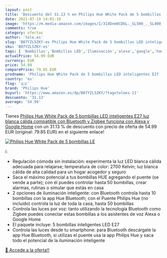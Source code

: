 ```yaml
---
layout: post
title: 'Descuento del 31.13 % en Philips Hue White Pack de 5 bombillas LE'
date: 2021-07-19 14:01:19
image: 'https://m.media-amazon.com/images/I/314Dnm0CDbL._SL500_._SL400_.jpg'
comments: true
category: ofertas
author: 'tole.es'
slug: 'B07YZL5ZKY-es Philips Hue White Pack de 5 bombillas LED inteligentes E27...'
sku: 'B07YZL5ZKY-es'
tags: [ 'Bombillas','Bombillas LED','Iluminación','alexa','google','home','hue','philips','philips hue', ]
actualPrice: 54.99 EUR
currency: EUR
price: 54.99
comparePrice: 79.85 EUR
prodname: 'Philips Hue White Pack de 5 bombillas LED inteligentes E27  luz blanca cálida  compatible con Bluetooth y Zigbee  funciona con Alexa y Google Home'
country: 'es'
flag: '🇪🇸'
brand: 'Philips Hue'
buyurl: 'https://www.amazon.es/dp/B07YZL5ZKY/?tag=tolees-21'
descuento: '31.13'
average: '54.99'
---
```


Tienes [Philips Hue White Pack de 5 bombillas LED inteligentes E27  luz blanca cálida  compatible con Bluetooth y Zigbee  funciona con Alexa y Google Home](https://www.amazon.es/dp/B07YZL5ZKY/?tag=tolees-21) con un 31.13 % de descuento con precio de oferta de 54.99 EUR (original: 79.85 EUR) en el siguiente enlace!

[![Philips Hue White Pack de 5 bombillas LE](https://m.media-amazon.com/images/I/314Dnm0CDbL._SL500_._SL400_.jpg)](https://www.amazon.es/dp/B07YZL5ZKY/?tag=tolees-21)

ℹ️:

- Regulación cómoda sin instalación: experimenta la luz LED blanca cálida adecuada para relajarse; temperatura de color: 2700 Kelvin; luz blanca cálida de alta calidad para un hogar acogedor y seguro
- Saca el máximo potencial a tus bombillas HUE agregando el puente (se vende a parte); con él puedes controlar hasta 50 bombillas, crear alarmas, rutinas o simular que estás en casa
- 2 opciones de iluminación inteligente: con Bluetooth controla hasta 10 bombillas con la app Hue Bluetooth; con el Puente Philips Hue (no incluido) controla la luz de toda la casa, hasta 50 bombillas
- Controla las luces por voz: tanto utilizando la tecnología Bluetooth como Zigbee puedes conectar estas bombillas a los asistentes de voz Alexa o Google Home
- El paquete incluye: 5 bombillas inteligentes LED E27
- Controla las luces desde tu smartphone: para Bluetooth descárgate la app Hue Bluetooth, si utilizas el puente usa la app Philips Hue y saca todo el potencial de la iluminación inteligente

[🛒 Accede a la oferta!!](https://www.amazon.es/dp/B07YZL5ZKY/?tag=tolees-21)

